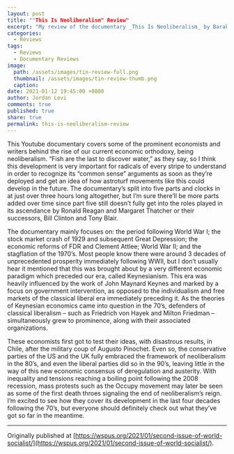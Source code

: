 ```yaml
---
layout: post
title: ""This Is Neoliberalism" Review"
excerpt: "My review of the documentary _This Is Neoliberalism_ by BarakalypseNow."
categories:
  - Reviews
tags:
  - Reviews
  - Documentary Reviews
image: 
  path: /assets/images/tin-review-full.png
  thumbnail: /assets/images/tin-review-thumb.png
  caption:
date: 2021-01-12 19:45:00 +0800
author: Jordan Levi
comments: true
published: true
share: true
permalink: this-is-neoliberalism-review
---
```

This Youtube documentary covers some of the prominent economists and writers behind the rise of our current economic orthodoxy, being neoliberalism. “Fish are the last to discover water,” as they say, so I think this development is very important for radicals of every stripe to understand in order to recognize its “common sense” arguments as soon as they’re deployed and get an idea of how astroturf movements like this could develop in the future. The documentary’s split into five parts and clocks in at  just over three hours long altogether, but I’m sure there’ll be more parts added over time since part five still doesn’t fully get into the roles played in its ascendance by Ronald Reagan and Margaret Thatcher or their successors, Bill Clinton and Tony Blair.

The documentary mainly focuses on: the period following World War I; the stock market crash of 1929 and subsequent Great Depression; the economic reforms of FDR and Clement Attlee; World War II; and the stagflation of the 1970’s. Most people know there were around 3 decades of unprecedented prosperity immediately following WWII, but I don’t usually hear it mentioned that this was brought about by a very different economic paradigm which preceded our era, called Keynesianism. This era was heavily influenced by the work of John Maynard Keynes and marked by a focus on government intervention, as opposed to the individualism and free markets of the classical liberal era immediately preceding it. As the theories of Keynesian economics came into question in the 70’s, defenders of classical liberalism – such as Friedrich von Hayek and Milton Friedman – simultaneously grew to prominence, along with their associated organizations.

These economists first got to test their ideas, with disastrous results, in Chile, after the military coup of Augusto Pinochet. Even so, the conservative parties of the US and the UK fully embraced the framework of neoliberalism in the 80’s, and even the liberal parties did so in the 90’s, leaving little in the way of this new economic consensus of deregulation and austerity. With inequality and tensions reaching a boiling point following the 2008 recession, mass protests such as the Occupy movement may later be seen as some of the first death throes signaling the end of neoliberalism’s reign. I’m excited to see how they cover its development in the last four decades following the 70’s, but everyone should definitely check out what they’ve got so far in the meantime.

<hr>

Originally published at [https://wspus.org/2021/01/second-issue-of-world-socialist/](https://wspus.org/2021/01/second-issue-of-world-socialist/).
